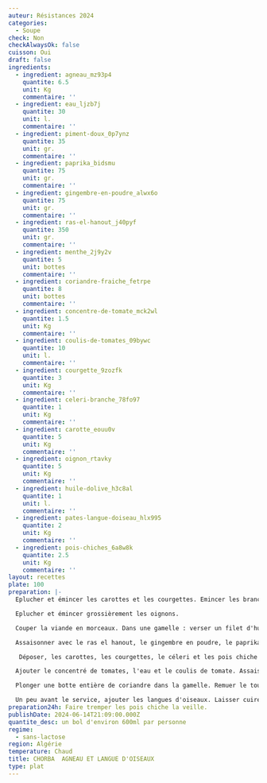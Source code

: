 ```yaml
---
auteur: Résistances 2024
categories:
  - Soupe
check: Non
checkAlwaysOk: false
cuisson: Oui
draft: false
ingredients:
  - ingredient: agneau_mz93p4
    quantite: 6.5
    unit: Kg
    commentaire: ''
  - ingredient: eau_ljzb7j
    quantite: 30
    unit: l.
    commentaire: ''
  - ingredient: piment-doux_0p7ynz
    quantite: 35
    unit: gr.
    commentaire: ''
  - ingredient: paprika_bidsmu
    quantite: 75
    unit: gr.
    commentaire: ''
  - ingredient: gingembre-en-poudre_alwx6o
    quantite: 75
    unit: gr.
    commentaire: ''
  - ingredient: ras-el-hanout_j40pyf
    quantite: 350
    unit: gr.
    commentaire: ''
  - ingredient: menthe_2j9y2v
    quantite: 5
    unit: bottes
    commentaire: ''
  - ingredient: coriandre-fraiche_fetrpe
    quantite: 8
    unit: bottes
    commentaire: ''
  - ingredient: concentre-de-tomate_mck2wl
    quantite: 1.5
    unit: Kg
    commentaire: ''
  - ingredient: coulis-de-tomates_09bywc
    quantite: 10
    unit: l.
    commentaire: ''
  - ingredient: courgette_9zozfk
    quantite: 3
    unit: Kg
    commentaire: ''
  - ingredient: celeri-branche_78fo97
    quantite: 1
    unit: Kg
    commentaire: ''
  - ingredient: carotte_eouu0v
    quantite: 5
    unit: Kg
    commentaire: ''
  - ingredient: oignon_rtavky
    quantite: 5
    unit: Kg
    commentaire: ''
  - ingredient: huile-dolive_h3c8al
    quantite: 1
    unit: l.
    commentaire: ''
  - ingredient: pates-langue-doiseau_hlx995
    quantite: 2
    unit: Kg
    commentaire: ''
  - ingredient: pois-chiches_6a8w8k
    quantite: 2.5
    unit: Kg
    commentaire: ''
layout: recettes
plate: 100
preparation: |-
  Eplucher et émincer les carottes et les courgettes. Emincer les branches de céleri. Mettre le tout dans un saladier. Réserver.

  Eplucher et émincer grossièrement les oignons.

  Couper la viande en morceaux. Dans une gamelle : verser un filet d'huile d'olive et y faire cuire les morceaux de viande en ajoutant les oignons.

  Assaisonner avec le ras el hanout, le gingembre en poudre, le paprika et le piment doux.

   Déposer, les carottes, les courgettes, le céleri et les pois chiche dans la gamelle.

  Ajouter le concentré de tomates, l'eau et le coulis de tomate. Assaisonner de sel et de poivre.

  Plonger une botte entière de coriandre dans la gamelle. Remuer le tout. Laisser cuire au moins 1h à frémissement.

  Un peu avant le service, ajouter les langues d'oiseaux. Laisser cuire quelques minutes à frémissement. Servir.
preparation24h: Faire tremper les pois chiche la veille.
publishDate: 2024-06-14T21:09:00.000Z
quantite_desc: un bol d'environ 600ml par personne
regime:
  - sans-lactose
region: Algérie
temperature: Chaud
title: CHORBA  AGNEAU ET LANGUE D'OISEAUX
type: plat
---
```

